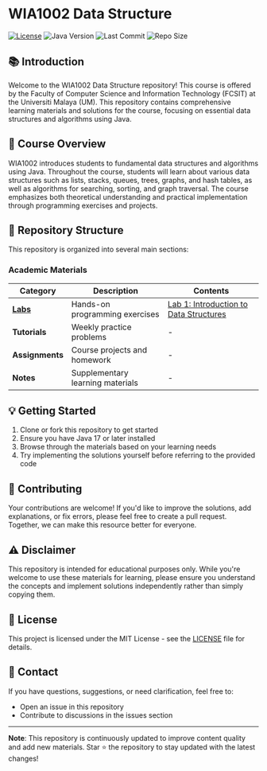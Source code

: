 # WIA1002 Data Structure

[![License](https://img.shields.io/github/license/your-username/UM-WIA1002-DataStructure?color=blue)](LICENSE)
![Java Version](https://img.shields.io/badge/Java-17%2B-orange)
![Last Commit](https://img.shields.io/github/last-commit/your-username/UM-WIA1002-DataStructure?color=green)
![Repo Size](https://img.shields.io/github/repo-size/your-username/UM-WIA1002-DataStructure?color=yellow)

## 📚 Introduction

Welcome to the WIA1002 Data Structure repository! This course is offered by the Faculty of Computer Science and Information Technology (FCSIT) at the Universiti Malaya (UM). This repository contains comprehensive learning materials and solutions for the course, focusing on essential data structures and algorithms using Java.

## 🎯 Course Overview

WIA1002 introduces students to fundamental data structures and algorithms using Java. Throughout the course, students will learn about various data structures such as lists, stacks, queues, trees, graphs, and hash tables, as well as algorithms for searching, sorting, and graph traversal. The course emphasizes both theoretical understanding and practical implementation through programming exercises and projects.

## 📂 Repository Structure

This repository is organized into several main sections:

### Academic Materials

| Category | Description | Contents |
|----------|-------------|----------|
| **[Labs](Labs/)** | Hands-on programming exercises | [Lab 1: Introduction to Data Structures](Labs/L01/L01.md) |
| **Tutorials** | Weekly practice problems | - |
| **Assignments** | Course projects and homework | - |
| **Notes** | Supplementary learning materials | - |

## 💡 Getting Started

1. Clone or fork this repository to get started
2. Ensure you have Java 17 or later installed
3. Browse through the materials based on your learning needs
4. Try implementing the solutions yourself before referring to the provided code

## 🤝 Contributing

Your contributions are welcome! If you'd like to improve the solutions, add explanations, or fix errors, please feel free to create a pull request. Together, we can make this resource better for everyone.

## ⚠️ Disclaimer

This repository is intended for educational purposes only. While you're welcome to use these materials for learning, please ensure you understand the concepts and implement solutions independently rather than simply copying them.

## 📝 License

This project is licensed under the MIT License - see the [LICENSE](LICENSE) file for details.

## 📧 Contact

If you have questions, suggestions, or need clarification, feel free to:
- Open an issue in this repository
- Contribute to discussions in the issues section

---

**Note**: This repository is continuously updated to improve content quality and add new materials. Star ⭐ the repository to stay updated with the latest changes!
